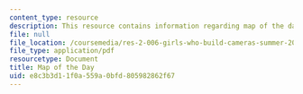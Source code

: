 ```yaml
---
content_type: resource
description: This resource contains information regarding map of the day.
file: null
file_location: /coursemedia/res-2-006-girls-who-build-cameras-summer-2016/e8c3b3d11f0a559a0bfd805982862f67_MITRES_2_006SUM16_MapDay.pdf
file_type: application/pdf
resourcetype: Document
title: Map of the Day
uid: e8c3b3d1-1f0a-559a-0bfd-805982862f67
---
```

